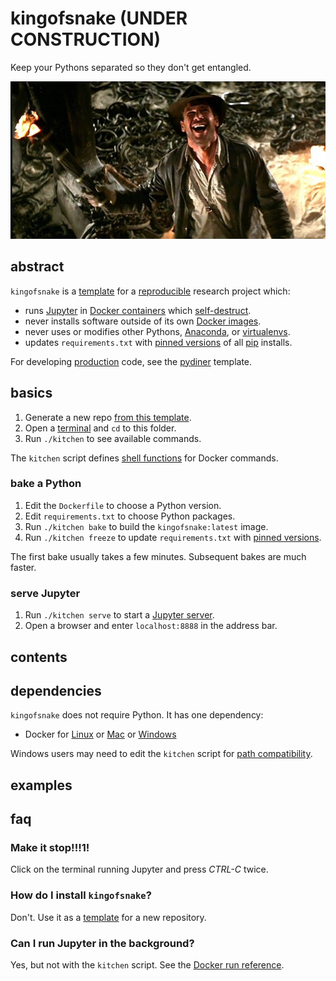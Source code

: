 # kingofsnake (UNDER CONSTRUCTION)

Keep your Pythons separated so they don't get entangled.

![poster](kingofsnake.jpeg)

## abstract

`kingofsnake` is a [template] for a [reproducible] research project which:

- runs [Jupyter] in [Docker containers] which [self-destruct].
- never installs software outside of its own [Docker images].
- never uses or modifies other Pythons, [Anaconda], or [virtualenvs].
- updates `requirements.txt` with [pinned versions] of all [pip] installs.

For developing [production] code, see the [pydiner] template.

[template]: https://help.github.com/en/articles/creating-a-repository-from-a-template
[reproducible]: https://en.wikipedia.org/wiki/Replication_crisis
[Jupyter]: https://jupyter.org/
[Docker containers]: https://docs.docker.com/develop/
[self-destruct]: https://docs.docker.com/engine/reference/run/#clean-up---rm
[Docker images]: https://docs.docker.com/engine/docker-overview/
[Anaconda]: https://www.anaconda.com/
[virtualenvs]: https://virtualenv.pypa.io/en/latest/
[pinned versions]: https://pip.pypa.io/en/stable/user_guide/#pinned-version-numbers
[pip]: https://pip.pypa.io/en/stable/
[production]: https://en.wikipedia.org/wiki/Deployment_environment
[pydiner]: https://github.com/samkennerly/pydiner/

## basics

1. Generate a new repo [from this template].
1. Open a [terminal] and `cd` to this folder.
1. Run `./kitchen` to see available commands.

The `kitchen` script defines [shell functions] for Docker commands.

[from this template]: https://help.github.com/en/articles/creating-a-repository-from-a-template
[terminal]: https://en.wikipedia.org/wiki/Command-line_interface
[shell functions]: https://www.gnu.org/software/bash/manual/html_node/Shell-Functions.html

### bake a Python

1. Edit the `Dockerfile` to choose a Python version.
1. Edit `requirements.txt` to choose Python packages.
1. Run `./kitchen bake` to build the `kingofsnake:latest` image.
1. Run `./kitchen freeze` to update `requirements.txt` with [pinned versions].

The first bake usually takes a few minutes. Subsequent bakes are much faster.

[pinned versions]: https://pip.pypa.io/en/stable/user_guide/#pinned-version-numbers

### serve Jupyter

1. Run `./kitchen serve` to start a [Jupyter server].
1. Open a browser and enter `localhost:8888` in the address bar.

[Jupyter server]: https://jupyter-notebook.readthedocs.io/en/stable/public_server.html
[mount]: https://docs.docker.com/storage/bind-mounts/

## contents

## dependencies

`kingofsnake` does not require Python. It has one dependency:

- Docker for [Linux] or [Mac] or [Windows]

Windows users may need to edit the `kitchen` script for [path compatibility].

[Linux]: https://docs.docker.com/install/
[Mac]: https://docs.docker.com/docker-for-mac/install/
[Windows]: https://docs.docker.com/docker-for-windows/
[path compatibility]: https://en.wikipedia.org/wiki/Path_(computing)#MS-DOS/Microsoft_Windows_style

## examples

## faq

### Make it stop!!!1!

Click on the terminal running Jupyter and press *CTRL-C* twice.

### How do I install `kingofsnake`?

Don't. Use it as a [template] for a new repository.

[template]: https://help.github.com/en/articles/creating-a-repository-from-a-template

### Can I run Jupyter in the background?

Yes, but not with the `kitchen` script. See the [Docker run reference].

[Docker run reference]: https://docs.docker.com/engine/reference/run/


